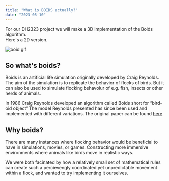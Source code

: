 ```yaml
---
title: "What is BOIDS actually?"
date: "2023-05-10"
---
```


For our DH2323 project we will make a 3D implementation of the Boids algorithm.  
Here's a 2D version.

![boid gif](https://github.com/elinlqv/BoidsBlog/blob/main/public/images/boidsgif.gif)

## So what's boids?

Boids is an artificial life simulation originally developed by Craig Reynolds. The aim of the simulation is to replicate the behavior of flocks of birds. But it can also be used to simulate flocking behavoiur of e.g. fish, insects or other herds of animals.

In 1986 Craig Reynolds developed an algorithm called Boids short for “bird-oid object” The model Reynolds presented has since been used and implemented with different variations. The original paper can be found [here](https://dl.acm.org/doi/10.1145/37401.37406)

## Why boids?

There are many instances where flocking behavior would be beneficial to have in simulations, movies, or games. Constructing more immersive environments where animals like birds move in realistic ways.

We were both facinated by how a relatively small set of mathematical rules can create such a percievengly coordinated yet unpredictable movement within a flock, and wanted to try implementing it ourselves.
